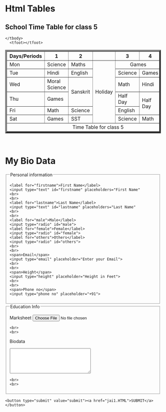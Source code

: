 <html>
<head>
</head>
<body>
<h1>Html Tables</h1>
<table border="5" cellspacing="5" cellspadding="10">
    <thead>
        <tr>
            <th>Days/Periods</th>
            <th>1</th>
            <th>2</th>
            <th></th>
            <th>3</th>
            <th>4</th>
            <th>5</th>
        </tr>
      </thead>
      <tbody>
          <tr>
              <td>Mon</td>
              <td>Science</td>
              <td>Maths</td>
              <td rowspan="6">Holiday</td>
              <td colspan="2"><center>Games</td>
              <td>SST</td>
         </tr>
         <tr>
              <td>Tue</td>
              <td>Hindi</td>
              <td>English</td>
              <td>Science</td>
              <td>Games</td>
              <td>Computer</td>
        </tr>
        <tr>
              <td>Wed</td>
              <td>Moral Science</td>
              <td rowspan="2">Sanskrit</td>
              <td>Math</td>
              <td>Hindi</td>
              <td>Punjabi</td>
        </tr>
        <tr>
              <td>Thu</td>
              <td>Games</td>
              <td>Half Day</td>
              <td rowspan="2">Half Day</td>
              <td rowspan="3">Break</td>
        </tr>
        <tr>
              <td>Fri</td>
              <td>Math</td>
              <td>Science</td>
              <td>English</td>
        </tr>
        <tr>
              <td>Sat</td>
              <td>Games</td>
              <td>SST</td>
              <td>Science</td>
              <td>Math</td>
        </tr>
        <tr>
               <td colspan="7"><center>Time Table for class 5</td>
        </tr>
<h2>School Time Table for class 5</h2>

    </tbody>
      <tfoot></tfoot>
  </table>
<br>

<h1>My Bio Data</h1>
<fieldset>
<legend>Personal information</legend>
<form>
  

    <label for="firstname">First Name</label>
    <input type="text" id="firstname" placeholders="First Name"
    <br>
    <br>
    <label for="lastname">Last Name</label>
    <input type="text" id="lastname" placeholders="Last Name"
    <br>
    <br>
    <label for="male">Male</label>
    <input type="radio" id="male">
    <label for="female">Female</label>
    <input type="radio" id="female">
    <label for="others">Others</label>
    <input type="radio" id="others">
    <br>
    <br>
    <span>Email</span>
    <input type="email" placeholder="Enter your Email">
    <br>
    <br>
    <span>Height</span>
    <input type="height" placeholder="Height in Feet">
    <br>
    <br>
    <span>Phone no</span>
    <input type="phone no" placeholder="+91">
   
</fieldset>
<fieldset>
  <legend>Education Info</legend>

  <label for="marksheet">Marksheet</label>
  <input type="file" id="marksheet">

    <br>
    <br>
   <label for="biodata">Biodata</label>
    <br>
   <textarea name="biodata" id="biodata" cols="30" rows="5"></textarea>
    <br>
    <br>
</fieldset>

    <button type="submit" value="submit"><a href="jai1.HTML">SUBMIT</a></button>

<br>




</body>
</html>

